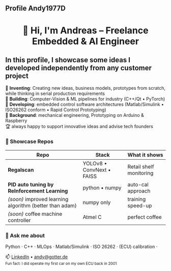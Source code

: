 ## Profile Andy1977D


<h1 align="center">👋 Hi, I'm Andreas – Freelance Embedded & AI Engineer</h1>

## In this profile, I showcase some ideas I developed independently from any customer project

🔭 **Inventing**: Creating new ideas, business models, prototypes from scratch, while thinking in serial production requirements   
🔭 **Building**: Computer-Vision & ML pipelines for industry (C++/Qt • PyTorch)  
🔭 **Developing**: embedded control software architectures (Matlab/Simulink • ISO26262 conform • Rapid Control Prototyping)  
🔭 **Background**: mechanical engineering, Prototyping on Arduino & Raspberry  
🏆 always happy to support innovative ideas and advise tech founders

### 🚀 Showcase Repos
| Repo | Stack | What it shows |
|------|-------|---------------|
| **Regalscan** | YOLOv8 • ConvNext • FAISS | Retail shelf monitoring |
| **PID auto tuning by ReInforcement Learning** | python • numpy | auto-cal approach |
| *(soon)* improved learning algorithm (better than adam) | numpy only | training speed-up |
| *(soon)* coffee machine controller | Atmel  C | perfect coffee |


### 💬 Ask me about  
Python · C++ · MLOps · Matlab/Simulink · ISO 26262 · (ECU) calibration ·

📫 [LinkedIn](…) • andy@gotter.de  
<sub>Fun fact: I did operate my first car on my own ECU back in 2001</sub>






